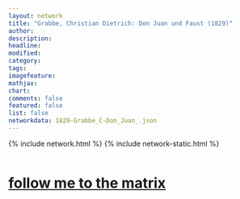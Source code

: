 ```yaml
---
layout: network
title: "Grabbe, Christian Dietrich: Don Juan und Faust (1829)"
author:
description:
headline:
modified:
category:
tags: 
imagefeature: 
mathjax: 
chart: 
comments: false
featured: false
list: false
networkdata: 1829-Grabbe_C-Don_Juan_.json
---
```

{% include network.html %}
{% include network-static.html %}
<div class="row">
  <div class="small-5 small-centered columns"><a href="/matrix209"><h1>follow me to the matrix</h1></a>
</div>
</div>
